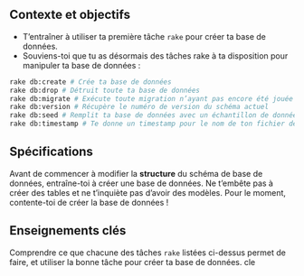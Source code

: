 ## Contexte et objectifs

- T’entraîner à utiliser ta première tâche `rake` pour créer ta base de données.
- Souviens-toi que tu as désormais des tâches rake à ta disposition pour manipuler ta base de données :

```bash
rake db:create # Crée ta base de données
rake db:drop # Détruit toute ta base de données
rake db:migrate # Exécute toute migration n’ayant pas encore été jouée
rake db:version # Récupère le numéro de version du schéma actuel
rake db:seed # Remplit ta base de données avec un échantillon de données
rake db:timestamp # Te donne un timestamp pour le nom de ton fichier de migration
```

## Spécifications

Avant de commencer à modifier la **structure** du schéma de base de données, entraîne-toi à créer une base de données. Ne t’embête pas à créer des tables et ne t’inquiète pas d’avoir des modèles. Pour le moment, contente-toi de créer la base de données !

## Enseignements clés

Comprendre ce que chacune des tâches `rake` listées ci-dessus permet de faire, et utiliser la bonne tâche pour créer ta base de données.
cle
